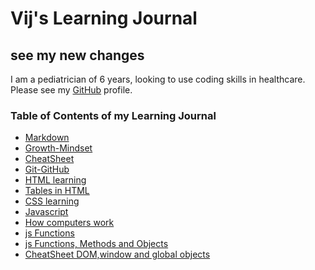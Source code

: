 # Vij's Learning Journal

## see my new changes

I am a pediatrician of 6 years, looking to use coding skills in healthcare.
Please see my [GitHub](https://github.com/vijayetar) profile.


### **Table of Contents of my Learning Journal**
- [Markdown](markdown.md) 
- [Growth-Mindset](growth-mindset.md)
- [CheatSheet](cheatsheet.md)
- [Git-GitHub](git-github.md)
- [HTML learning](HTMLdoc.md)
- [Tables in HTML](Tables_in_html.md)
- [CSS learning](CSSdoc.md)
- [Javascript](javascriptdoc.md)
- [How computers work](computers.md)
- [js Functions](JS_functions.md)
- [js Functions, Methods and Objects](funct_method_objects.md)
- [CheatSheet DOM,window and global objects](cheatsheet_DOM_globalObj.md)







